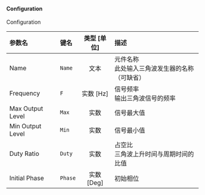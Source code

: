 <!--
DO NOT EDIT THIS FILE DIRECTLY.
This file is generated by tools/comp-docs.js.
All changes will be overwritten by regeneration.
-->

<slot class="model-parameters">

#### Configuration

Configuration

| 参数名 | 键名 | 类型 [单位] | 描述 |
|:------ |:---- |:-----------:|:---- |
| Name | `Name` | 文本 | 元件名称<br/>此处输入三角波发生器的名称（可缺省） |
| Frequency | `F` | 实数 [Hz] | 信号频率<br/>输出三角波信号的频率 |
| Max Output Level | `Max` | 实数 | 信号最大值 |
| Min Output Level | `Min` | 实数 | 信号最小值 |
| Duty Ratio | `Duty` | 实数 | 占空比<br/>三角波上升时间与周期时间的比值 |
| Initial Phase | `Phase` | 实数 [Deg] | 初始相位 |


</slot>
